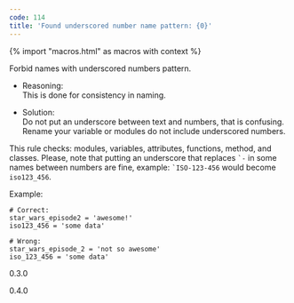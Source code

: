 ```yaml
---
code: 114
title: 'Found underscored number name pattern: {0}'
---
```


{% import "macros.html" as macros with context %}

Forbid names with underscored numbers pattern.

  - Reasoning:  
    This is done for consistency in naming.

  - Solution:  
    Do not put an underscore between text and numbers, that is
    confusing. Rename your variable or modules do not include
    underscored numbers.

This rule checks: modules, variables, attributes, functions, method, and
classes. Please, note that putting an underscore that replaces `` `- ``
in some names between numbers are fine, example: `` `ISO-123-456 ``
would become `iso123_456`.

Example:

    # Correct:
    star_wars_episode2 = 'awesome!'
    iso123_456 = 'some data'
    
    # Wrong:
    star_wars_episode_2 = 'not so awesome'
    iso_123_456 = 'some data'

<div class="versionadded">

0.3.0

</div>

<div class="versionchanged">

0.4.0

</div>